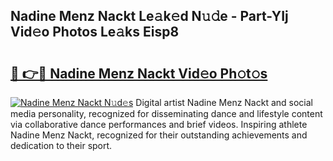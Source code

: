 ## Nadine Menz Nackt Le𝚊k𝚎d N𝚞𝚍e - Part-YIj Vid𝚎o Photos Le𝚊ks Eisp8

# <h2><a href="http://fb6kyuc.evod.top/?m=Nadine+Menz+Nackt">🔗 👉🔴 Nadine Menz Nackt Vid𝚎o Ph𝚘t𝚘s</a></h2>

[![Nadine Menz Nackt N𝚞d𝚎s](https://i.imgur.com/8V9OHl7.gif)](http://fb6kyuc.evod.top/?m=Nadine+Menz+Nackt)
Digital artist Nadine Menz Nackt and social media personality, recognized for disseminating dance and lifestyle content via collaborative dance performances and brief videos. Inspiring athlete Nadine Menz Nackt, recognized for their outstanding achievements and dedication to their sport. 
